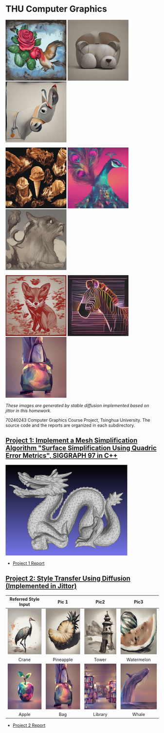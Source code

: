 # THU Computer Graphics


<img src="StyleTransferDiffusion/assets/collection/Rose.png" alt="" width="200" /> <img src="StyleTransferDiffusion/assets/collection/Bear.png" alt="" width="200" /> <img src="StyleTransferDiffusion/assets/collection/Donkey.png" alt="" width="200" />

<img src="StyleTransferDiffusion/assets/collection/Icecream.png" alt="" width="200" /> <img src="StyleTransferDiffusion/assets/collection/Peacock.png" alt="" width="200" /> <img src="StyleTransferDiffusion/assets/collection/Cat.png" alt="" width="200" />

<img src="StyleTransferDiffusion/assets/collection/Fox.png" alt="" width="200" /> <img src="StyleTransferDiffusion/assets/collection/Zebra.png" alt="" width="200" /> <img src="StyleTransferDiffusion/assets/collection/Bag.png" alt="" width="200" />

<i>These images are generated by stable diffusion implemented based on jittor in this homework.  </i>

70240243 Computer Graphics Course Project, Tsinghua University. The source code and the reports are organized in each subdirectory.


## [Project 1: Implement a Mesh Simplification Algorithm "Surface Simplification Using Quadric Error Metrics", SIGGRAPH 97 in C++](MeshSimplification/)

<img src="MeshSimplification/assets/dragon_0.05.png" alt="" width="400"/>


- [Project 1 Report]()


## [Project 2: Style Transfer Using Diffusion (Implemented in Jittor)](StyleTransferDiffusion/)


|                                     Referred Style Input                                     |                                              Pic 1                                               |                                              Pic2                                              |                                               Pic3                                                |
| :------------------------------------------------------------------------------------------: | :----------------------------------------------------------------------------------------------: | :--------------------------------------------------------------------------------------------: | :-----------------------------------------------------------------------------------------------: |
| <img src="StyleTransferDiffusion/assets/style_viz/A_02/crane.png" width="150" height="150"/> | <img src="StyleTransferDiffusion/assets/style_viz/A_02/Pineapple.png" width="150" height="150"/> |  <img src="StyleTransferDiffusion/assets/style_viz/A_02/Tower.png" width="150" height="150"/>  | <img src="StyleTransferDiffusion/assets/style_viz/A_02/Watermelon.png" width="150" height="150"/> |
|                                            Crane                                             |                                            Pineapple                                             |                                             Tower                                              |                                            Watermelon                                             |
| <img src="StyleTransferDiffusion/assets/style_viz/A_10/apple.png" width="150" height="150"/> |    <img src="StyleTransferDiffusion/assets/style_viz/A_10/Bag.png" width="150" height="150"/>    | <img src="StyleTransferDiffusion/assets/style_viz/A_10/Library.png" width="150" height="150"/> |   <img src="StyleTransferDiffusion/assets/style_viz/A_10/Whale.png" width="150" height="150"/>    |
|                                            Apple                                             |                                               Bag                                                |                                            Library                                             |                                               Whale                                               |

- [Project 2 Report]()
